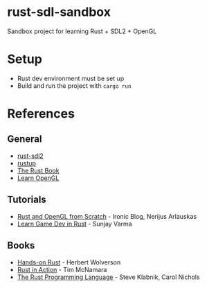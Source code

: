 # rust-sdl-sandbox
Sandbox project for learning Rust + SDL2 + OpenGL

# Setup

* Rust dev environment must be set up
* Build and run the project with `cargo run`

# References

## General
* [rust-sdl2](https://github.com/Rust-SDL2/rust-sdl2)
* [rustup](https://rustup.rs/)
* [The Rust Book](https://doc.rust-lang.org/book/)
* [Learn OpenGL](https://learnopengl.com/)

## Tutorials
* [Rust and OpenGL from Scratch](http://nercury.github.io/rust/opengl/tutorial/2018/02/08/opengl-in-rust-from-scratch-00-setup.html) - Ironic Blog, Nerijus Arlauskas
* [Learn Game Dev in Rust](https://sunjay.dev/learn-game-dev/intro.html) - Sunjay Varma

## Books
* [Hands-on Rust](https://pragprog.com/titles/hwrust/hands-on-rust/) - Herbert Wolverson
* [Rust in Action](https://www.manning.com/books/rust-in-action) - Tim McNamara
* [The Rust Programming Language](https://nostarch.com/Rust2018) - Steve Klabnik, Carol Nichols
